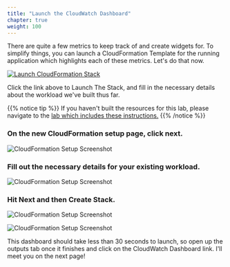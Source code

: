 ```yaml
---
title: "Launch the CloudWatch Dashboard"
chapter: true
weight: 100
---
```


There are quite a few metrics to keep track of and create widgets for. To simplify things, you can launch a CloudFormation Template for the running application which highlights each of these metrics. Let's do that now. 

[![Launch CloudFormation Stack](/images/flink-on-kda/cloudformation-launch-stack.png)](https://console.aws.amazon.com/cloudformation/home#/stacks/new?stackName=kda-advanced-monitoring-dashboard&templateURL=https://aws-data-analytics-workshops.s3.amazonaws.com/kinesis/templates/sample-dashboard.yaml)


Click the link above to Launch The Stack, and fill in the necessary details about the workload we've built thus far.

{{% notice tip %}} 
If you haven't built the resources for this lab, please navigate to the [lab which includes these instructions.](../getting-started/self-paced.en.md)
{{% /notice %}}

### On the new CloudFormation setup page, click next.

![CloudFormation Setup Screenshot](/images/flink-on-kda/advanced-monitoring-metrics-1-cfn-launch.png)

### Fill out the necessary details for your existing workload.

![CloudFormation Setup Screenshot](/images/flink-on-kda/advanced-monitoring-metrics-2-cfn-launch.png)


### Hit Next and then Create Stack.

![CloudFormation Setup Screenshot](/images/flink-on-kda/advanced-monitoring-metrics-4-cfn-launch.png)


![CloudFormation Setup Screenshot](/images/flink-on-kda/advanced-monitoring-metrics-5-cfn-launch.png)


This dashboard should take less than 30 seconds to launch, so open up the outputs tab once it finishes and click on the CloudWatch Dashboard link. I'll meet you on the next page! 

